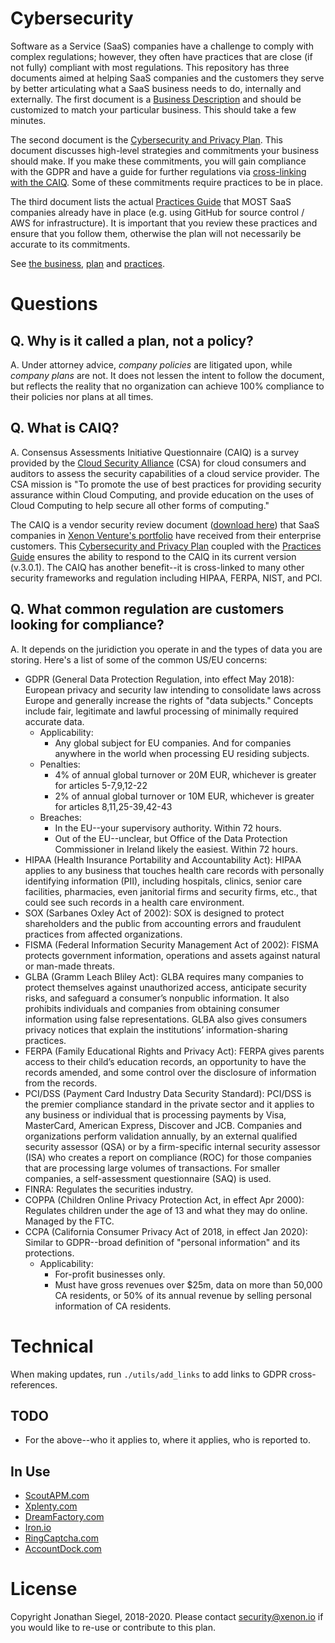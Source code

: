 # Cybersecurity

Software as a Service (SaaS) companies have a challenge to comply with complex regulations; however, they often have practices that are close (if not fully) compliant with most regulations. This repository has three documents aimed at helping SaaS companies and the customers they serve by better articulating what a SaaS business needs to do, internally and externally. The first document is a [Business Description](BUSINESS.md) and should be customized to match your particular business. This should take a few minutes.

The second document is the [Cybersecurity and Privacy Plan](PLAN.md). This document discusses high-level strategies and commitments your business should make. If you make these commitments, you will gain compliance with the GDPR and have a guide for further regulations via [cross-linking with the CAIQ](#q-what-is-caiq). Some of these commitments require practices to be in place.

The third document lists the actual [Practices Guide](PRACTICES.md) that MOST SaaS companies already have in place (e.g. using GitHub for source control / AWS for infrastructure). It is important that you review these practices and ensure that you follow them, otherwise the plan will not necessarily be accurate to its commitments.

See [the business](BUSINESS.md), [plan](PLAN.md) and [practices](PRACTICES.md).

# Questions

## Q. Why is it called a plan, not a policy?

A. Under attorney advice, *company policies* are litigated upon, while *company plans* are not. It does not lessen the intent to follow the document, but reflects the reality that no organization can achieve 100% compliance to their policies nor plans at all times.

## Q. What is CAIQ?

A. Consensus Assessments Initiative Questionnaire (CAIQ) is a survey provided by the [Cloud Security Alliance](https://cloudsecurityalliance.org/) (CSA) for cloud consumers and auditors to assess the security capabilities of a cloud service provider. The CSA mission is "To promote the use of best practices for providing security assurance within Cloud Computing, and provide education on the uses of Cloud Computing to help secure all other forms of computing."

The CAIQ is a vendor security review document ([download here](https://cloudsecurityalliance.org/working-groups/consensus-assessments/#_overview)) that SaaS companies in [Xenon Venture's portfolio](https://xenon.io) have received from their enterprise customers. This [Cybersecurity and Privacy Plan](PLAN.md) coupled with the [Practices Guide](PRACTICES.md) ensures the ability to respond to the CAIQ in its current version (v.3.0.1). The CAIQ has another benefit--it is cross-linked to many other security frameworks and regulation including HIPAA, FERPA, NIST, and PCI.

## Q. What common regulation are customers looking for compliance?

A. It depends on the juridiction you operate in and the types of data you are storing. Here's a list of some of the common US/EU concerns:

 * GDPR (General Data Protection Regulation, into effect May 2018): European privacy and security law intending to consolidate laws across Europe and generally increase the rights of "data subjects." Concepts include fair, legitimate and lawful processing of minimally required accurate data.
    - Applicability:
      * Any global subject for EU companies. And for companies anywhere in the world when processing EU residing subjects.
    - Penalties:
      * 4% of annual global turnover or 20M EUR, whichever is greater for articles 5-7,9,12-22
      * 2% of annual global turnover or 10M EUR, whichever is greater for articles 8,11,25-39,42-43
    - Breaches:
      * In the EU--your supervisory authority. Within 72 hours.
      * Out of the EU--unclear, but Office of the Data Protection Commissioner in Ireland likely the easiest. Within 72 hours.
 * HIPAA (Health Insurance Portability and Accountability Act): HIPAA applies to any business that touches health care records with personally identifying information (PII), including hospitals, clinics, senior care facilities, pharmacies, even janitorial firms and security firms, etc., that could see such records in a health care environment.
 * SOX (Sarbanes Oxley Act of 2002): SOX is designed to protect shareholders and the public from accounting errors and fraudulent practices from affected organizations.
 * FISMA (Federal Information Security Management Act of 2002): FISMA protects government information, operations and assets against natural or man-made threats.
 * GLBA (Gramm Leach Bliley Act): GLBA requires many companies to protect themselves against unauthorized access, anticipate security risks, and safeguard a consumer’s nonpublic information. It also prohibits individuals and companies from obtaining consumer information using false representations. GLBA also gives consumers privacy notices that explain the institutions’ information-sharing practices.
 * FERPA (Family Educational Rights and Privacy Act): FERPA gives parents access to their child’s education records, an opportunity to have the records amended, and some control over the disclosure of information from the records.
 * PCI/DSS (Payment Card Industry Data Security Standard): PCI/DSS is the premier compliance standard in the private sector and it applies to any business or individual that is processing payments by Visa, MasterCard, American Express, Discover and JCB. Companies and organizations perform validation annually, by an external qualified security assessor (QSA) or by a firm-specific internal security assessor (ISA) who creates a report on compliance (ROC) for those companies that are processing large volumes of transactions. For smaller companies, a self-assessment questionnaire (SAQ) is used.
 * FINRA: Regulates the securities industry.
 * COPPA (Children Online Privacy Protection Act, in effect Apr 2000): Regulates children under the age of 13 and what they may do online. Managed by the FTC.
 * CCPA (California Consumer Privacy Act of 2018, in effect Jan 2020): Similar to GDPR--broad definition of "personal information" and its protections.
    - Applicability:
      * For-profit businesses only.
      * Must have gross revenues over $25m, data on more than 50,000 CA residents, or 50% of its annual revenue by selling personal information of CA residents.

# Technical

When making updates, run ```./utils/add_links``` to add links to GDPR cross-references.

## TODO

 * For the above--who it applies to, where it applies, who is reported to.

## In Use

 * [ScoutAPM.com](https://scoutapm.com)
 * [Xplenty.com](https://xplenty.com)
 * [DreamFactory.com](https://www.dreamfactory.com/)
 * [Iron.io](https://www.iron.io/)
 * [RingCaptcha.com](https://ringcaptcha.com/)
 * [AccountDock.com](https://AccountDock.com)

# License

Copyright Jonathan Siegel, 2018-2020. Please contact security@xenon.io if you would like to re-use or contribute to this plan.

